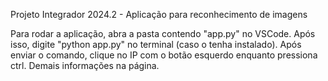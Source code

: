 Projeto Integrador 2024.2 - Aplicação para reconhecimento de imagens

Para rodar a aplicação, abra a pasta contendo "app.py" no VSCode. Após isso, digite "python app.py" no terminal (caso o tenha instalado). Após enviar o comando, clique no IP com o botão esquerdo enquanto pressiona ctrl. Demais informações na página.